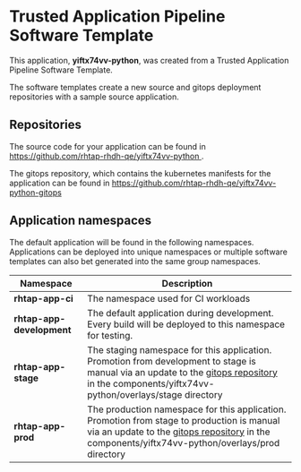 # Trusted Application Pipeline Software Template

This application, **yiftx74vv-python**, was created from a Trusted Application Pipeline Software Template.

The software templates create a new source and gitops deployment repositories with a sample source application. 

## Repositories

The source code for your application can be found in [https://github.com/rhtap-rhdh-qe/yiftx74vv-python ](https://github.com/rhtap-rhdh-qe/yiftx74vv-python ).
 
The gitops repository, which contains the kubernetes manifests for the application can be found in 
[https://github.com/rhtap-rhdh-qe/yiftx74vv-python-gitops ](https://github.com/rhtap-rhdh-qe/yiftx74vv-python-gitops ) 

## Application namespaces 

The default application will be found in the following namespaces. Applications can be deployed into unique namespaces or multiple software templates can also bet generated into the same group namespaces.  

|  Namespace   |  Description   |  
| -------- | -------- |
| **rhtap-app-ci** | The namespace used for CI workloads |
| **rhtap-app-development** | The default application during development. Every build will be deployed to this namespace for testing. |
| **rhtap-app-stage** | The staging namespace for this application. Promotion from development to stage is manual via an update to the [gitops repository](https://github.com/rhtap-rhdh-qe/yiftx74vv-python-gitops ) in the components/yiftx74vv-python/overlays/stage directory |
| **rhtap-app-prod** | The production namespace for this application. Promotion from stage to production is manual via an update to the [gitops repository](https://github.com/rhtap-rhdh-qe/yiftx74vv-python-gitops ) in the components/yiftx74vv-python/overlays/prod directory |
